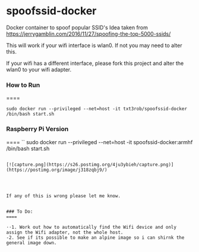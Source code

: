 # spoofssid-docker
Docker container to spoof popular SSID's
Idea taken from https://jerrygamblin.com/2016/11/27/spoofing-the-top-5000-ssids/

This will work if your wifi interface is wlan0. If not you may need to alter this.

If your wifi has a different interface, please fork this project and alter the wlan0 to your wifi adapter.

### How to Run
====
```
sudo docker run --privileged --net=host -it txt3rob/spoofssid-docker /bin/bash start.sh
```

### Raspberry Pi Version
====
``
sudo docker run --privileged --net=host -it spoofssid-docker:armhf /bin/bash start.sh
```

[![capture.png](https://s26.postimg.org/4ju3ybieh/capture.png)](https://postimg.org/image/j318zqbj9/)




If any of this is wrong please let me know.


### To Do:
====

⋅⋅1. Work out how to automatically find the Wifi device and only assign the Wifi adapter, not the whole host.
-2. See if its possible to make an alpine image so i can shirnk the general image down.
